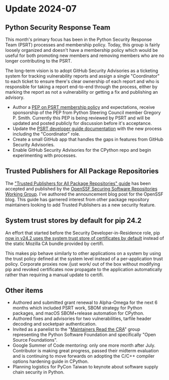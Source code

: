 # Update 2024-07

## Python Security Response Team

This month's primary focus has been in the Python Security Response Team (PSRT) processes and membership policy.
Today, this group is fairly loosely organized and doesn't have a membership policy which would be useful for both
promoting new members and removing members who are no longer contributing to the PSRT.

The long-term vision is to adopt GitHub Security Advisories as a ticketing system for 
tracking vulnerability reports and assign a single "Coordinator" to each ticket to ensure there's
clear ownership of each report and who is responsible for taking a report end-to-end through the
process, either by marking the report as not a vulnerability or getting a fix and publishing
an advisory.

* Author a [PEP on PSRT membership policy](https://github.com/sethmlarson/peps/blob/psrt-membership/peps/pep-9999.rst) and expectations, receive sponsorship of the PEP from Python Steering Council member Gregory P. Smith.
  Currently this PEP is being reviewed by PSRT and will be updated and posted publicly for discussion before it's acceptance.
* Update the [PSRT developer guide documentation](https://devguide.python.org/developer-workflow/psrt/) with the new process including the "Coordinator" role.
* Create a small GitHub app that handles the gaps in features from GitHub Security Advisories.
* Enable GitHub Security Advisories for the CPython repo and begin experimenting with processes.


## Trusted Publishers for All Package Repositories

The ["Trusted Publishers for All Package Repositories" guide](https://repos.openssf.org/trusted-publishers-for-all-package-repositories)
has been accepted and published by the [OpenSSF Securing Software Repositories Working Group](https://github.com/ossf/wg-securing-software-repos/).
I've authored the announcement blog post for the OpenSSF blog. This guide has garnered interest from other package repository maintainers
looking to add Trusted Publishers as a new security feature.

## System trust stores by default for pip 24.2

An effort that started before the Security Developer-in-Residence role, pip
[now in v24.2 uses the system trust store of certificates by default](https://discuss.python.org/t/announcement-pip-24-2-release/59402) instead of the
static Mozilla CA bundle provided by certifi.

This makes pip behave similarly to other applications on a system by
using the trust policy defined at the system level instead of a per-application
trust policy. Corporate proxies now /just work/ out of the box without
modifying pip and revoked certificates now propagate to the application automatically
rather than requiring a manual update to certifi.

## Other items

* Authored and submitted grant renewal to Alpha-Omega for the next 6 months which included PSRT work,
  SBOM strategy for Python packages, and macOS SBOM+release automation for CPython.
* Authored fixes and advisories for two vulnerabilities, tarfile header decoding and socketpair authentication.
* Invited as a panelist to the "[Maintainers Read the CRA](https://axo.dev/maintainers-read-the-cra/)" group representing the
  Python Software Foundation and specifically "Open Source Foundations".
* Google Summer of Code mentoring: only one more month after July. Contributor is making great progress,
  passed their midterm evaluation and is continuing to move forwards on adopting the
  C/C++ compiler options hardening guide in CPython.
* Planning logistics for PyCon Taiwan to keynote about software supply chain security in Python.
